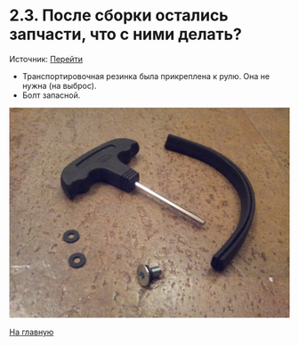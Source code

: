 # 2.3. После сборки остались запчасти, что с ними делать?

Источник: [Перейти](https://electrotransport.ru/ussr/index.php?topic=48865.msg1298366#msg1298366)

* Транспортировочная резинка была прикреплена к рулю. Она не нужна (на выброс).
* Болт запасной.

![Pic](2.3.jpeg)

[На главную](../README.md)